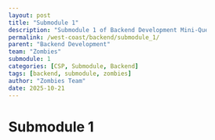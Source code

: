 ```yaml
---
layout: post
title: "Submodule 1"
description: "Submodule 1 of Backend Development Mini-Quest"
permalink: /west-coast/backend/submodule_1/
parent: "Backend Development"
team: "Zombies"
submodule: 1
categories: [CSP, Submodule, Backend]
tags: [backend, submodule, zombies]
author: "Zombies Team"
date: 2025-10-21
---
```


# Submodule 1

<html lang="en">
<head>
    <meta charset="UTF-8">
    <meta name="viewport" content="width=device-width, initial-scale=1.0">
    <title>San Diego Sports API Demo</title>
    <style>
        * {
            margin: 0;
            padding: 0;
            box-sizing: border-box;
        }

        body {
            font-family: 'Segoe UI', Tahoma, Geneva, Verdana, sans-serif;
            background: linear-gradient(135deg, #667eea 0%, #764ba2 100%);
            padding: 20px;
            min-height: 100vh;
        }

        .container {
            max-width: 900px;
            margin: 0 auto;
            background: white;
            border-radius: 20px;
            box-shadow: 0 20px 60px rgba(0, 0, 0, 0.3);
            overflow: hidden;
        }

        .header {
            background: linear-gradient(135deg, #2c3e50 0%, #34495e 100%);
            color: white;
            padding: 30px;
            text-align: center;
        }

        .header h1 {
            font-size: 2.2em;
            margin-bottom: 10px;
            display: flex;
            align-items: center;
            justify-content: center;
            gap: 10px;
        }

        .header p {
            opacity: 0.9;
            font-size: 1.1em;
        }

        .concept-box {
            background: #f8f9fa;
            padding: 25px;
            border-left: 5px solid #667eea;
            margin: 25px;
            border-radius: 8px;
        }

        .concept-box h2 {
            color: #2c3e50 !important;
            margin-bottom: 10px;
            font-weight: 600;
        }

        .concept-box p {
            color: #2c3e50 !important;
            line-height: 1.6;
            font-weight: 500;
        }

        .concept-box p strong {
            color: #2c3e50 !important;
        }

        .api-section {
            padding: 30px;
        }

        .api-section h2 {
            color: #2c3e50 !important;
        }

        .endpoint-card {
            background: linear-gradient(135deg, #667eea 0%, #764ba2 100%);
            color: white !important;
            padding: 20px;
            border-radius: 12px;
            margin-bottom: 20px;
            cursor: pointer;
            transition: transform 0.3s, box-shadow 0.3s;
        }

        .endpoint-card:hover {
            transform: translateY(-5px);
            box-shadow: 0 10px 30px rgba(102, 126, 234, 0.4);
        }

        .endpoint-card h3 {
            font-size: 1.4em;
            margin-bottom: 10px;
            display: flex;
            align-items: center;
            gap: 10px;
            color: #ffffff !important;
            font-weight: 600;
        }

        .endpoint-path {
            background: rgba(255, 255, 255, 0.2);
            padding: 8px 15px;
            border-radius: 6px;
            font-family: 'Courier New', monospace;
            margin: 10px 0;
            font-size: 0.95em;
            color: #ffffff !important;
            font-weight: 500;
        }

        .endpoint-card p {
            color: #ffffff !important;
            opacity: 0.95;
        }

        .response-area {
            background: #2c3e50;
            color: #00ff00;
            padding: 20px;
            border-radius: 8px;
            margin-top: 15px;
            font-family: 'Courier New', monospace;
            font-size: 0.9em;
            white-space: pre-wrap;
            max-height: 300px;
            overflow-y: auto;
            display: none;
        }

        .response-area.active {
            display: block;
            animation: slideIn 0.3s ease-out;
        }

        @keyframes slideIn {
            from {
                opacity: 0;
                transform: translateY(-10px);
            }
            to {
                opacity: 1;
                transform: translateY(0);
            }
        }

        .key-learning {
            background: linear-gradient(135deg, #f093fb 0%, #f5576c 100%);
            color: white;
            padding: 25px;
            margin: 25px;
            border-radius: 12px;
            text-align: center;
        }

        .key-learning h3 {
            margin-bottom: 10px;
            font-size: 1.3em;
        }

        .stadium-icon {
            display: inline-block;
            font-size: 1.5em;
        }

        .btn {
            background: white;
            color: #667eea;
            border: none;
            padding: 10px 20px;
            border-radius: 6px;
            cursor: pointer;
            font-weight: bold;
            margin-top: 10px;
            transition: all 0.3s;
        }

        .btn:hover {
            background: #f0f0f0;
            transform: scale(1.05);
        }

        .info-grid {
            display: grid;
            grid-template-columns: repeat(auto-fit, minmax(200px, 1fr));
            gap: 15px;
            margin-top: 15px;
        }

        .info-item {
            background: rgba(255, 255, 255, 0.1);
            padding: 12px;
            border-radius: 6px;
        }

        .info-label {
            font-size: 0.85em;
            opacity: 0.8;
            margin-bottom: 5px;
        }

        .info-value {
            font-size: 1.2em;
            font-weight: bold;
        }
    </style>
</head>
<body>
    <div class="container">
        <div class="header">
            <h1><span class="stadium-icon">⚾</span> Stop 1: San Diego — "Connecting to the Data Field"</h1>
            <p>Petco Park (Baseball – Padres) & Snapdragon Stadium (Soccer – SDFC)</p>
        </div>

        <div class="concept-box">
            <h2>🎯 Coding Concept: Making APIs (Part 1)</h2>
            <p><strong>Define</strong> the Purpose / Endpoints — Decide what the API does and what data it provides. Endpoints are like "doors" to access different types of data.</p>
        </div>

        <div class="api-section">
            <h2 style="color: #2c3e50; margin-bottom: 20px;">API Endpoints - Click to Try!</h2>

            <div class="endpoint-card" onclick="callEndpoint('petco')">
                <h3>⚾ Petco Park Info</h3>
                <div class="endpoint-path">GET /api/getStadiumInfo?venue=petco</div>
                <p>Returns detailed information about Petco Park including capacity, team, and location.</p>
                <button class="btn">🔍 Fetch Data</button>
                <div id="response-petco" class="response-area"></div>
            </div>

            <div class="endpoint-card" onclick="callEndpoint('snapdragon')">
                <h3>⚽ Snapdragon Stadium Info</h3>
                <div class="endpoint-path">GET /api/getStadiumInfo?venue=snapdragon</div>
                <p>Returns detailed information about Snapdragon Stadium including capacity, team, and location.</p>
                <button class="btn">🔍 Fetch Data</button>
                <div id="response-snapdragon" class="response-area"></div>
            </div>

            <div class="endpoint-card" onclick="callEndpoint('all')">
                <h3>📊 All San Diego Venues</h3>
                <div class="endpoint-path">GET /api/getAllVenues?city=sandiego</div>
                <p>Returns a list of all sports venues in San Diego with summary information.</p>
                <button class="btn">🔍 Fetch Data</button>
                <div id="response-all" class="response-area"></div>
            </div>
        </div>

        <div class="key-learning">
            <h3>💡 Key Learning</h3>
            <p>APIs are like scouts — they know exactly where to find stats and bring back only the data you ask for through specific "doors" called endpoints.</p>
        </div>
    </div>

    <script>
        const stadiumData = {
            petco: {
                name: "Petco Park",
                sport: "Baseball",
                team: "San Diego Padres",
                capacity: 40209,
                location: "Downtown San Diego",
                opened: 2004,
                surface: "Grass",
                nickname: "The Park at the Park"
            },
            snapdragon: {
                name: "Snapdragon Stadium",
                sport: "Soccer",
                team: "San Diego FC",
                capacity: 35000,
                location: "San Diego State University",
                opened: 2022,
                surface: "Grass",
                nickname: "The Dragon's Lair"
            }
        };

        function callEndpoint(type) {
            let response;
            let responseDiv;

            if (type === 'petco') {
                responseDiv = document.getElementById('response-petco');
                response = {
                    status: 200,
                    message: "Success",
                    data: stadiumData.petco
                };
            } else if (type === 'snapdragon') {
                responseDiv = document.getElementById('response-snapdragon');
                response = {
                    status: 200,
                    message: "Success",
                    data: stadiumData.snapdragon
                };
            } else if (type === 'all') {
                responseDiv = document.getElementById('response-all');
                response = {
                    status: 200,
                    message: "Success",
                    data: {
                        city: "San Diego",
                        total_venues: 2,
                        venues: [stadiumData.petco, stadiumData.snapdragon]
                    }
                };
            }

            responseDiv.textContent = JSON.stringify(response, null, 2);
            responseDiv.classList.add('active');

            setTimeout(() => {
                responseDiv.scrollIntoView({ behavior: 'smooth', block: 'nearest' });
            }, 100);
        }
    </script>
</body>
</html>